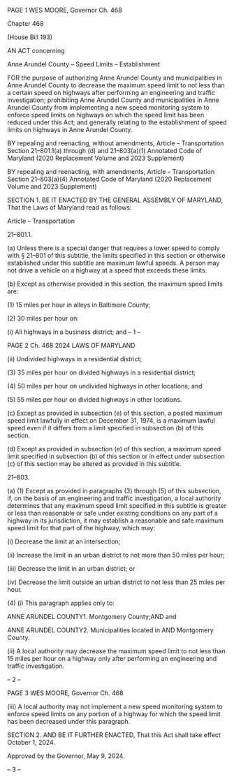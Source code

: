 PAGE 1
WES MOORE, Governor Ch. 468

Chapter 468

(House Bill 193)

AN ACT concerning

Anne Arundel County – Speed Limits – Establishment

FOR the purpose of authorizing Anne Arundel County and municipalities in Anne Arundel
County to decrease the maximum speed limit to not less than a certain speed on
highways after performing an engineering and traffic investigation; prohibiting
Anne Arundel County and municipalities in Anne Arundel County from
implementing a new speed monitoring system to enforce speed limits on highways
on which the speed limit has been reduced under this Act; and generally relating to
the establishment of speed limits on highways in Anne Arundel County.

BY repealing and reenacting, without amendments,
Article – Transportation
Section 21–801.1(a) through (d) and 21–803(a)(1)
Annotated Code of Maryland
(2020 Replacement Volume and 2023 Supplement)

BY repealing and reenacting, with amendments,
Article – Transportation
Section 21–803(a)(4)
Annotated Code of Maryland
(2020 Replacement Volume and 2023 Supplement)

SECTION 1. BE IT ENACTED BY THE GENERAL ASSEMBLY OF MARYLAND,
That the Laws of Maryland read as follows:

Article – Transportation

21–801.1.

(a) Unless there is a special danger that requires a lower speed to comply with §
21–801 of this subtitle, the limits specified in this section or otherwise established under
this subtitle are maximum lawful speeds. A person may not drive a vehicle on a highway
at a speed that exceeds these limits.

(b) Except as otherwise provided in this section, the maximum speed limits are:

(1) 15 miles per hour in alleys in Baltimore County;

(2) 30 miles per hour on:

(i) All highways in a business district; and
– 1 –

PAGE 2
Ch. 468 2024 LAWS OF MARYLAND

(ii) Undivided highways in a residential district;

(3) 35 miles per hour on divided highways in a residential district;

(4) 50 miles per hour on undivided highways in other locations; and

(5) 55 miles per hour on divided highways in other locations.

(c) Except as provided in subsection (e) of this section, a posted maximum speed
limit lawfully in effect on December 31, 1974, is a maximum lawful speed even if it differs
from a limit specified in subsection (b) of this section.

(d) Except as provided in subsection (e) of this section, a maximum speed limit
specified in subsection (b) of this section or in effect under subsection (c) of this section may
be altered as provided in this subtitle.

21–803.

(a) (1) Except as provided in paragraphs (3) through (5) of this subsection, if,
on the basis of an engineering and traffic investigation, a local authority determines that
any maximum speed limit specified in this subtitle is greater or less than reasonable or
safe under existing conditions on any part of a highway in its jurisdiction, it may establish
a reasonable and safe maximum speed limit for that part of the highway, which may:

(i) Decrease the limit at an intersection;

(ii) Increase the limit in an urban district to not more than 50 miles
per hour;

(iii) Decrease the limit in an urban district; or

(iv) Decrease the limit outside an urban district to not less than 25
miles per hour.

(4) (i) This paragraph applies only to:

ANNE ARUNDEL COUNTY1. Montgomery County;AND
and

ANNE ARUNDEL COUNTY2. Municipalities located in AND
Montgomery County.

(ii) A local authority may decrease the maximum speed limit to not
less than 15 miles per hour on a highway only after performing an engineering and traffic
investigation.

– 2 –

PAGE 3
WES MOORE, Governor Ch. 468

(iii) A local authority may not implement a new speed monitoring
system to enforce speed limits on any portion of a highway for which the speed limit has
been decreased under this paragraph.

SECTION 2. AND BE IT FURTHER ENACTED, That this Act shall take effect
October 1, 2024.

Approved by the Governor, May 9, 2024.

– 3 –